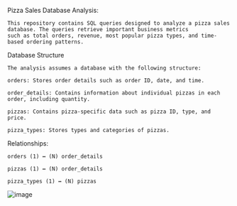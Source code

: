 Pizza Sales Database Analysis:

    This repository contains SQL queries designed to analyze a pizza sales database. The queries retrieve important business metrics
    such as total orders, revenue, most popular pizza types, and time-based ordering patterns.

Database Structure

    The analysis assumes a database with the following structure:

    orders: Stores order details such as order ID, date, and time.

    order_details: Contains information about individual pizzas in each order, including quantity.

    pizzas: Contains pizza-specific data such as pizza ID, type, and price.

    pizza_types: Stores types and categories of pizzas.


Relationships:

    orders (1) ↔ (N) order_details

    pizzas (1) ↔ (N) order_details

    pizza_types (1) ↔ (N) pizzas

![image](https://github.com/user-attachments/assets/0822df1c-d19f-4d55-a132-201e8174f234)
